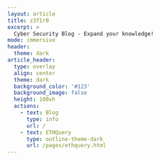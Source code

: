 ```yaml
---
layout: article
title: z3f1r0
excerpt: >
  Cyber Security Blog - Expand your knowledge!
mode: immersive
header:
  theme: dark
article_header:
  type: overlay
  align: center
  theme: dark
  background_color: '#123'
  background_image: false
  height: 100vh
  actions:
    - text: Blog
      type: info
      url: /
    - text: ETHQuery
      type: outline-theme-dark
      url: /pages/ethquery.html
---
```

